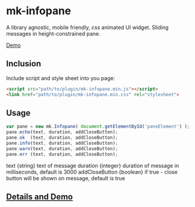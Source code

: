 mk-infopane
===============

A library agnostic, mobile friendly, css animated UI widget. Sliding messages in height-constrained pane.

[Demo](http://mkant.ru/mink-js/mk-infopane)

Inclusion
------------

Include script and style sheet into you page:
```HTML
<script src="path/to/plugin/mk-infopane.min.js"></script>
<link href="path/to/plugin/mk-infopane.min.css" rel="stylesheet">
```

Usage
-----------
```JavaScript
var pane = new mk.Infopane( document.getElementById('paneElement') );
pane.echo(text, duration, addCloseButton);
pane.ok  (text, duration, addCloseButton);
pane.info(text, duration, addCloseButton);
pane.warn(text, duration, addCloseButton);
pane.err (text, duration, addCloseButton);
```
text {string} text of message
duration {integer} duration of message in milliseconds, default is 3000
addCloseButton {boolean} if true - close button will be shown on message, default is true


[Details and Demo](http://mkant.ru/mink-js/mk-infopane)
--------------------------------------------------------